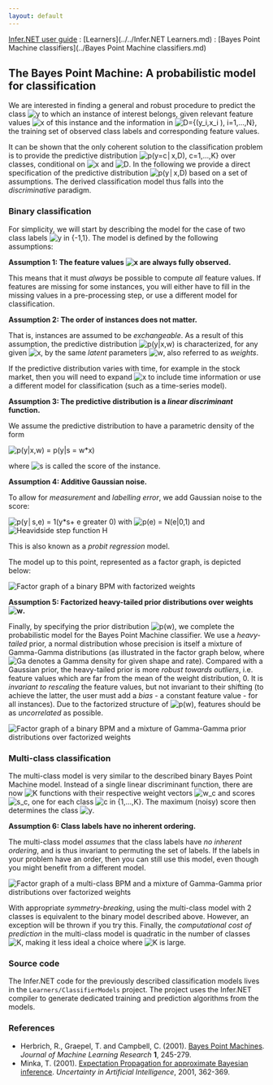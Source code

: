 ```yaml
---
layout: default 
--- 
```

[Infer.NET user guide](../../index.md) : [Learners](../../Infer.NET Learners.md) : [Bayes Point Machine classifiers](../Bayes Point Machine classifiers.md)

## The Bayes Point Machine: A probabilistic model for classification

We are interested in finding a general and robust procedure to predict the class ![y](../BPM/Label.png) to which an instance of interest belongs, given relevant feature values ![x](../BPM/Features.png) of this instance and the information in ![D={(y_i,x_i ), i=1,...,N}](../BPM/DatasetDefinition.png), the training set of observed class labels and corresponding feature values.

It can be shown that the only coherent solution to the classification problem is to provide the predictive distribution ![p(y=c│x,D),  c=1,...,K}](../BPM/PredictiveDistribution.png) over classes, conditional on ![x](../BPM/Features.png) and ![D](../BPM/Dataset.png). In the following we provide a direct specification of the predictive distribution ![p(y│x,D)](../BPM/PredictiveDensity.png) based on a set of assumptions. The derived classification model thus falls into the _discriminative_ paradigm.

### Binary classification

For simplicity, we will start by describing the model for the case of two class labels ![y in {-1,1}](../BPM/BinaryLabels.png). The model is defined by the following assumptions:

**Assumption 1: The feature values ![x](../BPM/Features.png) are always fully observed.**

This means that it must _always_ be possible to compute _all_ feature values. If features are missing for some instances, you will either have to fill in the missing values in a pre-processing step, or use a different model for classification.

**Assumption 2: The order of instances does not matter.**

That is, instances are assumed to be _exchangeable_. As a result of this assumption, the predictive distribution ![p(y\|x,w)](../BPM/ParametricDensity.png) is characterized, for any given ![x](../BPM/Features.png), by the same _latent_ parameters ![w](../BPM/Weights.png), also referred to as _weights_.

If the predictive distribution varies with time, for example in the stock market, then you will need to expand ![x](../BPM/Features.png) to include time information or use a different model for classification (such as a time-series model).

**Assumption 3: The predictive distribution is a _linear discriminant_ function.**

We assume the predictive distribution to have a parametric density of the form

![p(y\|x,w) = p(y\|s = w*x)](../BPM/LinearDiscriminant.png)

where ![s](../BPM/Score.png) is called the score of the instance.

**Assumption 4: Additive Gaussian noise.**

To allow for _measurement_ and _labelling error_, we add Gaussian noise to the score:

![p(y│s,e) = 1(y*s+ e greater 0)](../BPM/LinearClassifier.png) with ![p(e) = N(e\|0,1)](../BPM/GaussianNoise.png) and ![Heavidside step function H](../BPM/HeavisideDefinition.png)

This is also known as a _probit regression_ model.

The model up to this point, represented as a factor graph, is depicted below:

![Factor graph of a binary BPM with factorized weights](../BPM/SimpleBinaryBPM.png)

**Assumption 5: Factorized heavy-tailed prior distributions over weights ![w](../BPM/Weights.png).**

Finally, by specifying the prior distribution ![p(w)](../BPM/PriorDensity.png), we complete the probabilistic model for the Bayes Point Machine classifier. We use a _heavy-tailed_ prior, a normal distribution whose precision is itself a mixture of Gamma-Gamma distributions  (as illustrated in the factor graph below, where ![Ga](../BPM/GammaFactor.png) denotes a Gamma density for given shape and rate). Compared with a Gaussian prior, the heavy-tailed prior is more _robust towards outliers_, i.e. feature values which are far from the mean of the weight distribution, 0. It is _invariant to rescaling_ the feature values, but not invariant to their shifting (to achieve the latter, the user must add a _bias_ \- a constant feature value - for all instances). Due to the factorized structure of ![p(w)](../BPM/PriorDensity.png), features should be as _uncorrelated_ as possible.

![Factor graph of a binary BPM and a mixture of Gamma-Gamma prior distributions over factorized weights](../BPM/BinaryCompoundBPM.png)

### Multi-class classification

The multi-class model is very similar to the described binary Bayes Point Machine model. Instead of a single linear discriminant function, there are now ![K](../BPM/ClassCount.png) functions with their respective weight vectors ![w_c](../BPM/ClassWeights.png) and scores ![s_c](../BPM/ClassScores.png), one for each class ![c in {1,...,K}](../BPM/Classes.png). The maximum (noisy) score then determines the class ![y](../BPM/Label.png).

**Assumption 6: Class labels have no inherent ordering.**

The multi-class model _assumes_ that the class labels have _no inherent ordering_, and is thus invariant to permuting the set of labels. If the labels in your problem have an order, then you can still use this model, even though you might benefit from a different model.

![Factor graph of a multi-class BPM and a mixture of Gamma-Gamma prior distributions over factorized weights](../BPM/MulticlassCompoundBPM.png)

With appropriate _symmetry-breaking_, using the multi-class model with 2 classes is equivalent to the binary model described above. However, an exception will be thrown if you try this. Finally, the _computational cost of prediction_ in the multi-class model is quadratic in the number of classes ![K](../BPM/ClassCount.png), making it less ideal a choice where ![K](../BPM/ClassCount.png) is large.

### Source code

The Infer.NET code for the previously described classification models lives in the `Learners/ClassifierModels` project. The project uses the Infer.NET compiler to generate dedicated training and prediction algorithms from the models.

### References

*   Herbrich, R., Graepel, T. and Campbell, C. (2001). [Bayes Point Machines](http://jmlr.org/papers/v1/herbrich01a.html). _Journal of Machine Learning Research_ **1**, 245-279.
*   Minka, T. (2001). [Expectation Propagation for approximate Bayesian inference](https://tminka.github.io/papers/ep/). _Uncertainty in Artificial Intelligence_, 2001, 362-369.
